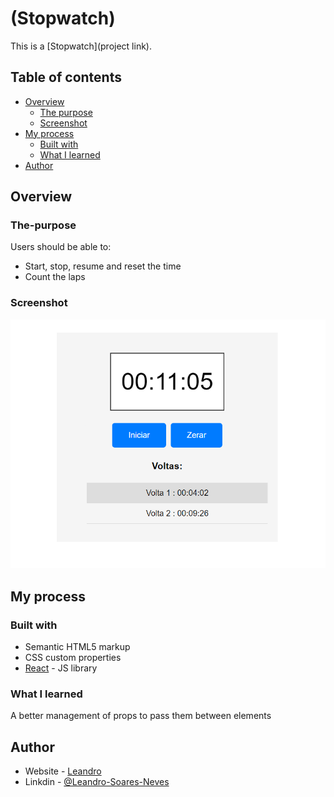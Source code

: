 # (Stopwatch)

This is a [Stopwatch](project link). 

## Table of contents

- [Overview](#overview)
  - [The purpose](#The-purpose)
  - [Screenshot](#screenshot)
- [My process](#my-process)
  - [Built with](#built-with)
  - [What I learned](#what-i-learned)
- [Author](#author)

## Overview

### The-purpose

Users should be able to:

- Start, stop, resume and reset the time
- Count the laps

### Screenshot

![stopwatch screenshot](./src/assets/cronometro.png)

## My process

### Built with

- Semantic HTML5 markup
- CSS custom properties
- [React](https://reactjs.org/) - JS library



### What I learned

A better management of props to pass them between elements

## Author

- Website - [Leandro](https://leandro-pixel.github.io/React-Portfolio/)
- Linkdin - [@Leandro-Soares-Neves](https://www.linkedin.com/in/leandro-soares-neves/)


